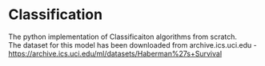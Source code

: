 # Classification

The python implementation of Classificaiton algorithms from scratch.<br/>
The dataset for this model has been downloaded from archive.ics.uci.edu - https://archive.ics.uci.edu/ml/datasets/Haberman%27s+Survival
